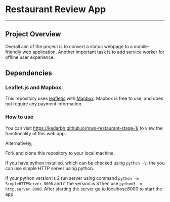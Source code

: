 # Restaurant Review App
---

## Project Overview

Overall aim of the project is to convert a statuc webpage to a mobile-friendly web application. Another important task is to add service worker for offline user experience.

## Dependencies

### Leaflet.js and Mapbox:

This repository uses [leafletjs](https://leafletjs.com/) with [Mapbox](https://www.mapbox.com/). Mapbox is free to use, and does not require any payment information.


### How to use

You can visit https://kedarbh.github.io/mws-restaurant-stage-1/ to view the functionality of this web app.

Alternatively,

Fork and clone this repository to your local machine.

If you have python installed, which can be checked using ```python -V```, the you can use simple HTTP server using python.

If your python version is 2 run server using command ```python -m SimpleHTTPServer 8000``` and if the version is 3 then use ```python3 -m http.server 8000```. After starting the server go to localhost:8000 to start the app.






